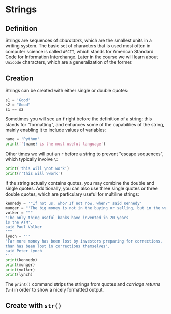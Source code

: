 # Strings

## Definition

Strings are sequences of _characters_, which are the smallest units in a writing system. The basic set of characters that is used most often in computer science is called `ASCII`, which stands for American Standard Code for Information Interchange. Later in the course we will learn about `Unicode` characters, which are a generalization of the former.

## Creation

Strings can be created with either single or double quotes:
```python
s1 = 'Good'
s2 = "Good"
s1 == s2
```

Sometimes you will see an `f` right before the definition of a string: this stands for "formatting", and enhances some of the capabililies of the string, mainly enabling it to include values of variables:

```python
name = 'Python'
print(f'{name} is the most useful language')
```

Other times we will put an `r` before a string to prevent "escape sequences", which typically involve `\`:

```python
print('this will \not work')
print(r'this will \work')
```

If the string actually contains quotes, you may combine the double and single quotes. Additionally, you can also use three single quotes or three double quotes, which are particulary useful for multiline strings:

```python
kennedy = '"If not us, who? If not now, when?" said Kennedy'
munger = "'The big money is not in the buying or selling, but in the waiting', said Charlie Munger"
volker = """
'The only thing useful banks have invented in 20 years
is the ATM',
said Paul Volker
"""
lynch = '''
"Far more money has been lost by investors preparing for corrections,
than has been lost in corrections themselves",
said Peter Lynch
'''
print(kennedy)
print(munger)
print(volker)
print(lynch)
```

The `print()` command strips the strings from quotes and _carriage returns_ (`\n`) in order to show a nicely formatted output.

## Create with `str()`